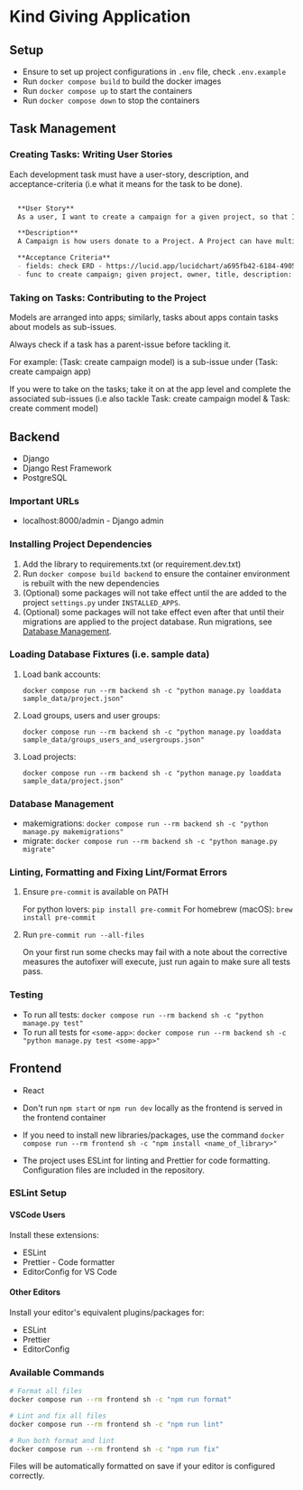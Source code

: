 # Kind Giving Application

## Setup

- Ensure to set up project configurations in `.env` file, check `.env.example`
- Run `docker compose build` to build the docker images
- Run `docker compose up` to start the containers
- Run `docker compose down` to stop the containers

## Task Management 

### Creating Tasks: Writing User Stories

Each development task must have a user-story, description, and
acceptance-criteria (i.e what it means for the task to be done).

```markdown

  **User Story**
  As a user, I want to create a campaign for a given project, so that I can support and garner support for the project.

  **Description**
  A Campaign is how users donate to a Project. A Project can have multiple Campaigns, but a Campaign can only support a single Project.

  **Acceptance Criteria**
  - fields: check ERD - https://lucid.app/lucidchart/a695fb42-6184-4905-914c-1feb7d5befbb/edit?invitationId=inv_0e8f6605-eeec-4e99-932e-207667b6ae21&page=0_0#
  - func to create campaign; given project, owner, title, description: optional, end_date: optional

```

### Taking on Tasks: Contributing to the Project

Models are arranged into apps; similarly, tasks about apps contain
tasks about models as sub-issues.

Always check if a task has a parent-issue before tackling it.

For example:
(Task: create campaign model) is a sub-issue under (Task: create campaign app)

If you were to take on the tasks; take it on at the app level and
complete the associated sub-issues (i.e also tackle Task: create
campaign model & Task: create comment model)

## Backend

- Django
- Django Rest Framework
- PostgreSQL

### Important URLs

- localhost:8000/admin - Django admin

### Installing Project Dependencies

1. Add the library to requirements.txt (or requirement.dev.txt)
2. Run `docker compose build backend` to ensure the container
   environment is rebuilt with the new dependencies
3. (Optional) some packages will not take effect until the are added
   to the project `settings.py` under `INSTALLED_APPS`.
4. (Optional) some packages will not take effect even after that until
   their migrations are applied to the project database.
   Run migrations, see [Database Management](#database-management).
   
### Loading Database Fixtures (i.e. sample data)

1. Load bank accounts: 

    ```
    docker compose run --rm backend sh -c "python manage.py loaddata sample_data/project.json"
    ```

1. Load groups, users and user groups: 

    ```
    docker compose run --rm backend sh -c "python manage.py loaddata sample_data/groups_users_and_usergroups.json"
    ```

1. Load projects: 

    ```
    docker compose run --rm backend sh -c "python manage.py loaddata sample_data/project.json"
    ```


### Database Management

- makemigrations: `docker compose run --rm backend sh -c "python
manage.py makemigrations"`
- migrate: `docker compose run --rm backend sh -c "python manage.py migrate"`

### Linting, Formatting and Fixing Lint/Format Errors

1. Ensure `pre-commit` is available on PATH

   For python lovers: `pip install pre-commit`
   For homebrew (macOS): `brew install pre-commit`

1. Run `pre-commit run --all-files`

   On your first run some checks may fail with a note about the
   corrective measures the autofixer will execute, just run again to
   make sure all tests pass.

### Testing

- To run all tests: `docker compose run --rm backend sh -c "python
manage.py test"`
- To run all tests for `<some-app>`: `docker compose run --rm backend
sh -c "python manage.py test <some-app>"`

## Frontend

- React

- Don't run `npm start` or `npm run dev` locally as the frontend is served in the frontend container
- If you need to install new libraries/packages, use the command `docker compose run --rm frontend sh -c "npm install <name_of_library>"`
- The project uses ESLint for linting and Prettier for code formatting. Configuration files are included in the repository.

### ESLint Setup

#### VSCode Users

Install these extensions:

- ESLint
- Prettier - Code formatter
- EditorConfig for VS Code

#### Other Editors

Install your editor's equivalent plugins/packages for:

- ESLint
- Prettier
- EditorConfig

### Available Commands

```bash
# Format all files
docker compose run --rm frontend sh -c "npm run format"

# Lint and fix all files
docker compose run --rm frontend sh -c "npm run lint"

# Run both format and lint
docker compose run --rm frontend sh -c "npm run fix"
```

Files will be automatically formatted on save if your editor is
configured correctly.
